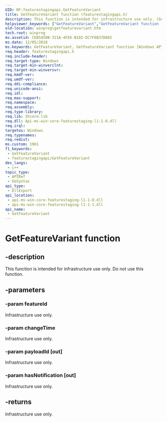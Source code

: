 ```yaml
---
UID: NF:featurestagingapi.GetFeatureVariant
title: GetFeatureVariant function (featurestagingapi.h)
description: This function is intended for infrastructure use only. (GetFeatureVariant)
helpviewer_keywords: ["GetFeatureVariant","GetFeatureVariant function [Windows API]","featurestagingapi/GetFeatureVariant","winprog.getfeaturevariant"]
old-location: winprog\getfeaturevariant.htm
tech.root: winprog
ms.assetid: CEB545DB-321A-4FE6-B182-DC7F6B37D665
ms.date: 12/05/2018
ms.keywords: GetFeatureVariant, GetFeatureVariant function [Windows API], featurestagingapi/GetFeatureVariant, winprog.getfeaturevariant
req.header: featurestagingapi.h
req.include-header: 
req.target-type: Windows
req.target-min-winverclnt: 
req.target-min-winversvr: 
req.kmdf-ver: 
req.umdf-ver: 
req.ddi-compliance: 
req.unicode-ansi: 
req.idl: 
req.max-support: 
req.namespace: 
req.assembly: 
req.type-library: 
req.lib: Shcore.lib
req.dll: Api-ms-win-core-featurestaging-l1-1-0.dll
req.irql: 
targetos: Windows
req.typenames: 
req.redist: 
ms.custom: 19H1
f1_keywords:
 - GetFeatureVariant
 - featurestagingapi/GetFeatureVariant
dev_langs:
 - c++
topic_type:
 - APIRef
 - kbSyntax
api_type:
 - DllExport
api_location:
 - api-ms-win-core-featurestaging-l1-1-0.dll
 - api-ms-win-core-featurestaging-l1-1-1.dll
api_name:
 - GetFeatureVariant
---
```


# GetFeatureVariant function


## -description

This function is intended for infrastructure use only. Do not use this function.

## -parameters

### -param featureId

Infrastructure use only.

### -param changeTime

Infrastructure use only.

### -param payloadId [out]

Infrastructure use only.

### -param hasNotification [out]

Infrastructure use only.

## -returns

Infrastructure use only.

